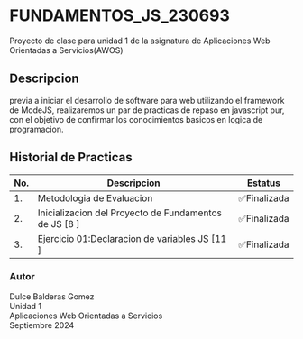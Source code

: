 # FUNDAMENTOS_JS_230693
Proyecto de clase para unidad 1 de la asignatura de Aplicaciones Web Orientadas a Servicios(AWOS)

## Descripcion

previa a iniciar el desarrollo de software para web utilizando el framework de ModeJS, realizaremos un par de practicas de repaso en javascript pur, con el objetivo de confirmar los conocimientos basicos en logica de programacion.

## Historial de Practicas 
| No.|Descripcion|Estatus|
|-- |--|--|
|1.|Metodologia de Evaluacion| ✅Finalizada|
|2.|Inicializacion del Proyecto de Fundamentos de JS [8 ]| ✅Finalizada|
|3.|Ejercicio 01:Declaracion de variables JS [11 ]|✅Finalizada|

### Autor
Dulce Balderas Gomez <br>
Unidad 1 <br>
Aplicaciones Web Orientadas a Servicios <br>
Septiembre 2024
